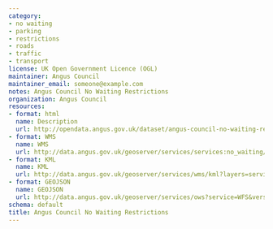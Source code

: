 ```yaml
---
category:
- no waiting
- parking
- restrictions
- roads
- traffic
- transport
license: UK Open Government Licence (OGL)
maintainer: Angus Council
maintainer_email: someone@example.com
notes: Angus Council No Waiting Restrictions
organization: Angus Council
resources:
- format: html
  name: Description
  url: http://opendata.angus.gov.uk/dataset/angus-council-no-waiting-restrictions
- format: WMS
  name: WMS
  url: http://data.angus.gov.uk/geoserver/services/services:no_waiting/wms?
- format: KML
  name: KML
  url: http://data.angus.gov.uk/geoserver/services/wms/kml?layers=services:no_waiting&mode=download
- format: GEOJSON
  name: GEOJSON
  url: http://data.angus.gov.uk/geoserver/services/ows?service=WFS&version=1.0.0&request=GetFeature&typeName=services:no_waiting&outputFormat=application%2Fjson&srsName=EPSG:3857
schema: default
title: Angus Council No Waiting Restrictions
---
```


